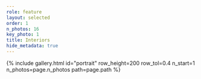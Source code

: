 ```yaml
---
role: feature
layout: selected
order: 1
n_photos: 16
key_photo: 1
title: Interiors
hide_metadata: true
---
```


{% include gallery.html id="portrait" row_height=200 row_tol=0.4 n_start=1 n_photos=page.n_photos path=page.path %}
